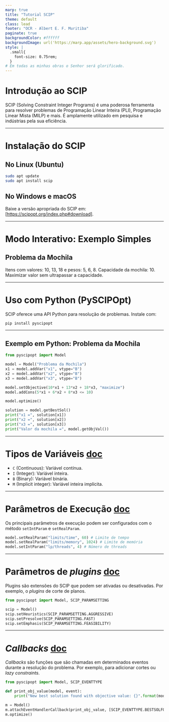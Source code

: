 ```yaml
---
marp: true
title: "Tutorial SCIP"
theme: default
class: lead
footer: "OCR - Albert E. F. Muritiba"
paginate: true
backgroundColor: #ffffff
backgroundImage: url('https://marp.app/assets/hero-background.svg')
style: |
  .small{
    font-size: 0.75rem;
  }
# Em todas as minhas obras o Senhor será glorificado.	
---
```


# Introdução ao SCIP

SCIP (Solving Constraint Integer Programs) é uma poderosa ferramenta para resolver problemas de Programação Linear Inteira (PLI), Programação Linear Mista (MILP) e mais. É amplamente utilizado em pesquisa e indústrias pela sua eficiência.

---

# Instalação do SCIP

## No Linux (Ubuntu)
```bash
sudo apt update
sudo apt install scip
```

## No Windows e macOS
Baixe a versão apropriada do SCIP em: [https://scipopt.org/index.php#download].

---

# Modo Interativo: Exemplo Simples

## Problema da Mochila
Itens com valores: 10, 13, 18 e pesos: 5, 6, 8. Capacidade da mochila: 10.
Maximizar valor sem ultrapassar a capacidade.

---

# Uso com Python (PySCIPOpt)

SCIP oferece uma API Python para resolução de problemas. Instale com:
```bash
pip install pyscipopt
```

---

## Exemplo em Python: Problema da Mochila
```python
from pyscipopt import Model

model = Model("Problema da Mochila")
x1 = model.addVar("x1", vtype="B")
x2 = model.addVar("x2", vtype="B")
x3 = model.addVar("x3", vtype="B")

model.setObjective(10*x1 + 13*x2 + 18*x3, "maximize")
model.addCons(5*x1 + 6*x2 + 8*x3 <= 10)

model.optimize()

solution = model.getBestSol()
print("x1 =", solution[x1])
print("x2 =", solution[x2])
print("x3 =", solution[x3])
print("Valor da mochila =", model.getObjVal())
```

---

# Tipos de Variáveis [doc](https://pyscipopt.readthedocs.io/en/latest/tutorials/vartypes.html)

- `C` (Continuous): Variável contínua.
- `I` (Integer): Variável inteira.
- `B` (Binary): Variável binária.
- `M` (Implicit integer): Variável inteira implícita.

--- 

# Parâmetros de Execução [doc](https://pyscipopt.readthedocs.io/en/latest/tutorials/model.html)

Os principais parâmetros de execução podem ser configurados com o método `setIntParam` e `setRealParam`.

```python
model.setRealParam("limits/time", 60) # Limite de tempo
model.setRealParam("limits/memory", 1024) # Limite de memória
model.setIntParam("lp/threads", 4) # Número de threads
```

---

# Parâmetros de *plugins* [doc](https://pyscipopt.readthedocs.io/en/latest/tutorials/model.html)

Plugins são extensões do SCIP que podem ser ativadas ou desativadas. Por exemplo, o *plugins* de corte de planos.

```python
from pyscipopt import Model, SCIP_PARAMSETTING

scip = Model()
scip.setHeuristics(SCIP_PARAMSETTING.AGGRESSIVE)
scip.setPresolve(SCIP_PARAMSETTING.FAST)
scip.setEmphasis(SCIP_PARAMSETTING.FEASIBILITY)

```

---

# *Callbacks* [doc](https://pyscipopt.readthedocs.io/en/latest/tutorials/eventhandler.html)

*Callbacks* são funções que são chamadas em determinados eventos durante a resolução do problema. Por exemplo, para adicionar cortes ou *lazy constraints*.

```python
from pyscipopt import Model, SCIP_EVENTTYPE

def print_obj_value(model, event):
    print("New best solution found with objective value: {}".format(model.getObjVal()))

m = Model()
m.attachEventHandlerCallback(print_obj_value, [SCIP_EVENTTYPE.BESTSOLFOUND])
m.optimize()
```



